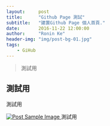 ```yaml
---
layout:     post
title:      "Github Page 測試"
subtitle:   "建置Github Page 個人首頁."
date:       2016-11-22 12:00:00
author:     "Ronin Ke"
header-img: "img/post-bg-01.jpg"
tags:
    - GiHub
---
```


<blockquote>測試用</blockquote>

<h2 class="section-heading">測試用</h2>

<p>測試用</p>

<a href="#">
    <img src="{{ site.baseurl }}/img/post-sample-image.jpg" alt="Post Sample Image">
</a>
<span class="caption text-muted">測試用</span>
